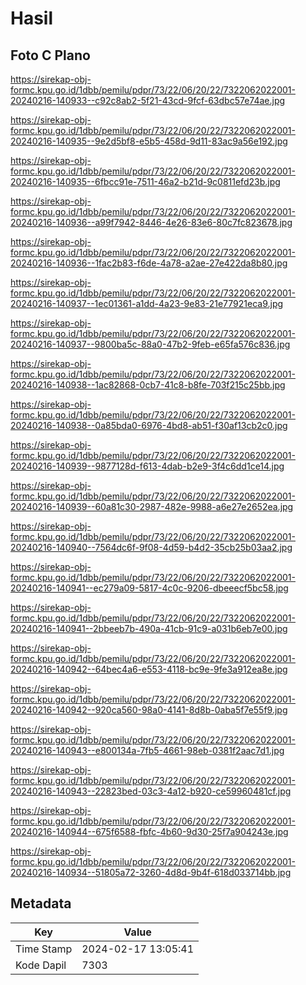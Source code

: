 # Hasil

## Foto C Plano

https://sirekap-obj-formc.kpu.go.id/1dbb/pemilu/pdpr/73/22/06/20/22/7322062022001-20240216-140933--c92c8ab2-5f21-43cd-9fcf-63dbc57e74ae.jpg

https://sirekap-obj-formc.kpu.go.id/1dbb/pemilu/pdpr/73/22/06/20/22/7322062022001-20240216-140935--9e2d5bf8-e5b5-458d-9d11-83ac9a56e192.jpg

https://sirekap-obj-formc.kpu.go.id/1dbb/pemilu/pdpr/73/22/06/20/22/7322062022001-20240216-140935--6fbcc91e-7511-46a2-b21d-9c0811efd23b.jpg

https://sirekap-obj-formc.kpu.go.id/1dbb/pemilu/pdpr/73/22/06/20/22/7322062022001-20240216-140936--a99f7942-8446-4e26-83e6-80c7fc823678.jpg

https://sirekap-obj-formc.kpu.go.id/1dbb/pemilu/pdpr/73/22/06/20/22/7322062022001-20240216-140936--1fac2b83-f6de-4a78-a2ae-27e422da8b80.jpg

https://sirekap-obj-formc.kpu.go.id/1dbb/pemilu/pdpr/73/22/06/20/22/7322062022001-20240216-140937--1ec01361-a1dd-4a23-9e83-21e77921eca9.jpg

https://sirekap-obj-formc.kpu.go.id/1dbb/pemilu/pdpr/73/22/06/20/22/7322062022001-20240216-140937--9800ba5c-88a0-47b2-9feb-e65fa576c836.jpg

https://sirekap-obj-formc.kpu.go.id/1dbb/pemilu/pdpr/73/22/06/20/22/7322062022001-20240216-140938--1ac82868-0cb7-41c8-b8fe-703f215c25bb.jpg

https://sirekap-obj-formc.kpu.go.id/1dbb/pemilu/pdpr/73/22/06/20/22/7322062022001-20240216-140938--0a85bda0-6976-4bd8-ab51-f30af13cb2c0.jpg

https://sirekap-obj-formc.kpu.go.id/1dbb/pemilu/pdpr/73/22/06/20/22/7322062022001-20240216-140939--9877128d-f613-4dab-b2e9-3f4c6dd1ce14.jpg

https://sirekap-obj-formc.kpu.go.id/1dbb/pemilu/pdpr/73/22/06/20/22/7322062022001-20240216-140939--60a81c30-2987-482e-9988-a6e27e2652ea.jpg

https://sirekap-obj-formc.kpu.go.id/1dbb/pemilu/pdpr/73/22/06/20/22/7322062022001-20240216-140940--7564dc6f-9f08-4d59-b4d2-35cb25b03aa2.jpg

https://sirekap-obj-formc.kpu.go.id/1dbb/pemilu/pdpr/73/22/06/20/22/7322062022001-20240216-140941--ec279a09-5817-4c0c-9206-dbeeecf5bc58.jpg

https://sirekap-obj-formc.kpu.go.id/1dbb/pemilu/pdpr/73/22/06/20/22/7322062022001-20240216-140941--2bbeeb7b-490a-41cb-91c9-a031b6eb7e00.jpg

https://sirekap-obj-formc.kpu.go.id/1dbb/pemilu/pdpr/73/22/06/20/22/7322062022001-20240216-140942--64bec4a6-e553-4118-bc9e-9fe3a912ea8e.jpg

https://sirekap-obj-formc.kpu.go.id/1dbb/pemilu/pdpr/73/22/06/20/22/7322062022001-20240216-140942--920ca560-98a0-4141-8d8b-0aba5f7e55f9.jpg

https://sirekap-obj-formc.kpu.go.id/1dbb/pemilu/pdpr/73/22/06/20/22/7322062022001-20240216-140943--e800134a-7fb5-4661-98eb-0381f2aac7d1.jpg

https://sirekap-obj-formc.kpu.go.id/1dbb/pemilu/pdpr/73/22/06/20/22/7322062022001-20240216-140943--22823bed-03c3-4a12-b920-ce59960481cf.jpg

https://sirekap-obj-formc.kpu.go.id/1dbb/pemilu/pdpr/73/22/06/20/22/7322062022001-20240216-140944--675f6588-fbfc-4b60-9d30-25f7a904243e.jpg

https://sirekap-obj-formc.kpu.go.id/1dbb/pemilu/pdpr/73/22/06/20/22/7322062022001-20240216-140934--51805a72-3260-4d8d-9b4f-618d033714bb.jpg


## Metadata

| Key        | Value               |
| ---------- | ------------------- |
| Time Stamp | 2024-02-17 13:05:41 |
| Kode Dapil | 7303                |



